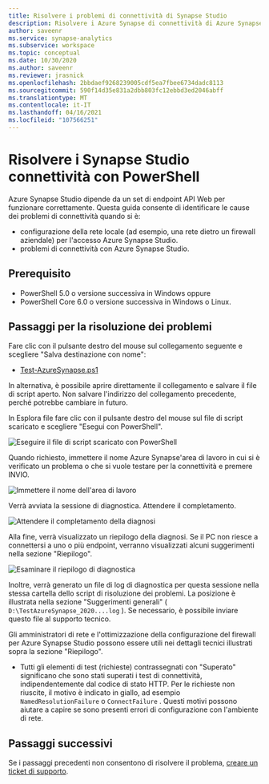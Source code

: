 ```yaml
---
title: Risolvere i problemi di connettività di Synapse Studio
description: Risolvere i Azure Synapse di connettività di Azure Synapse Studio con PowerShell
author: saveenr
ms.service: synapse-analytics
ms.subservice: workspace
ms.topic: conceptual
ms.date: 10/30/2020
ms.author: saveenr
ms.reviewer: jrasnick
ms.openlocfilehash: 2bbdaef9268239005cdf5ea7fbee6734dadc8113
ms.sourcegitcommit: 590f14d35e831a2dbb803fc12ebbd3ed2046abff
ms.translationtype: MT
ms.contentlocale: it-IT
ms.lasthandoff: 04/16/2021
ms.locfileid: "107566251"
---
```

# <a name="troubleshoot-synapse-studio-connectivity-with-powershell"></a>Risolvere i Synapse Studio connettività con PowerShell

Azure Synapse Studio dipende da un set di endpoint API Web per funzionare correttamente. Questa guida consente di identificare le cause dei problemi di connettività quando si è:
- configurazione della rete locale (ad esempio, una rete dietro un firewall aziendale) per l'accesso Azure Synapse Studio.
- problemi di connettività con Azure Synapse Studio.

## <a name="prerequisite"></a>Prerequisito

* PowerShell 5.0 o versione successiva in Windows oppure
* PowerShell Core 6.0 o versione successiva in Windows o Linux.

## <a name="troubleshooting-steps"></a>Passaggi per la risoluzione dei problemi

Fare clic con il pulsante destro del mouse sul collegamento seguente e scegliere "Salva destinazione con nome":

- [Test-AzureSynapse.ps1](https://go.microsoft.com/fwlink/?linkid=2119734)

In alternativa, è possibile aprire direttamente il collegamento e salvare il file di script aperto. Non salvare l'indirizzo del collegamento precedente, perché potrebbe cambiare in futuro.

In Esplora file fare clic con il pulsante destro del mouse sul file di script scaricato e scegliere "Esegui con PowerShell".

![Eseguire il file di script scaricato con PowerShell](media/troubleshooting-synapse-studio-powershell/run-with-powershell.png)

Quando richiesto, immettere il nome Azure Synapse'area di lavoro in cui si è verificato un problema o che si vuole testare per la connettività e premere INVIO.

![Immettere il nome dell'area di lavoro](media/troubleshooting-synapse-studio-powershell/enter-workspace-name.png)

Verrà avviata la sessione di diagnostica. Attendere il completamento.

![Attendere il completamento della diagnosi](media/troubleshooting-synapse-studio-powershell/wait-for-diagnosis.png)

Alla fine, verrà visualizzato un riepilogo della diagnosi. Se il PC non riesce a connettersi a uno o più endpoint, verranno visualizzati alcuni suggerimenti nella sezione "Riepilogo".

![Esaminare il riepilogo di diagnostica](media/troubleshooting-synapse-studio-powershell/diagnosis-summary.png)

Inoltre, verrà generato un file di log di diagnostica per questa sessione nella stessa cartella dello script di risoluzione dei problemi. La posizione è illustrata nella sezione "Suggerimenti generali" ( `D:\TestAzureSynapse_2020....log` ). Se necessario, è possibile inviare questo file al supporto tecnico.

Gli amministratori di rete e l'ottimizzazione della configurazione del firewall per Azure Synapse Studio possono essere utili nei dettagli tecnici illustrati sopra la sezione "Riepilogo".

* Tutti gli elementi di test (richieste) contrassegnati con "Superato" significano che sono stati superati i test di connettività, indipendentemente dal codice di stato HTTP.
 Per le richieste non riuscite, il motivo è indicato in giallo, ad esempio `NamedResolutionFailure` o `ConnectFailure` . Questi motivi possono aiutare a capire se sono presenti errori di configurazione con l'ambiente di rete.


## <a name="next-steps"></a>Passaggi successivi
Se i passaggi precedenti non consentono di risolvere il problema, [creare un ticket di supporto](../sql-data-warehouse/sql-data-warehouse-get-started-create-support-ticket.md).